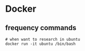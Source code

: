 # Docker

## frequency commands
```
# when want to research in ubuntu
docker run -it ubuntu /bin/bash
```
